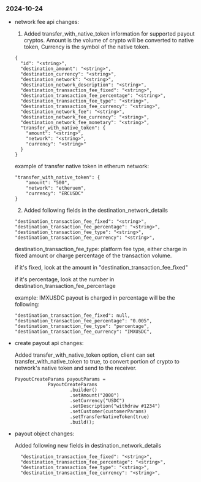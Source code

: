 ### 2024-10-24

- network fee api changes:
    
    1. Added transfer_with_native_token information for supported payout cryptos. Amount is the volume of crypto will be converted to native token, Currency is the symbol of the native token.
    ```
    {
      "id": "<string>",
      "destination_amount": "<string>",
      "destination_currency": "<string>",
      "destination_network": "<string>",
      "destination_network_description": "<string>",
      "destination_transaction_fee_fixed": "<string>",
      "destination_transaction_fee_percentage": "<string>",
      "destination_transaction_fee_type": "<string>",
      "destination_transaction_fee_currency": "<string>",
      "destination_network_fee": "<string>",
      "destination_network_fee_currency": "<string>",
      "destination_network_fee_monetary": "<string>",
      "transfer_with_native_token": {
        "amount": "<string>",
        "network": "<string>",
        "currency": "<string>"
      }
    }
    ```

    example of transfer native token in etherum network:
    ```
    "transfer_with_native_token": {
        "amount": "500",
        "network": "etheruem",
        "currency": "ERCUSDC"
    }
    ```

    2. Added following fields in the destination_network_details
    ```
    "destination_transaction_fee_fixed": "<string>",
    "destination_transaction_fee_percentage": "<string>",
    "destination_transaction_fee_type": "<string>",
    "destination_transaction_fee_currency": "<string>",
    ```
    destination_transaction_fee_type: platform fee type, either charge in fixed amount or charge percentage of the transaction volume. 

    if it's fixed, look at the amount in "destination_transaction_fee_fixed"

    if it's percentage, look at the number in destination_transaction_fee_percentage

    example: IMXUSDC payout is charged in percentage will be the following:
    ```
    "destination_transaction_fee_fixed": null,
    "destination_transaction_fee_percentage": "0.005",
    "destination_transaction_fee_type": "percentage",
    "destination_transaction_fee_currency": "IMXUSDC",
    ``` 

- create payout api changes: 
    
    Added transfer_with_native_token option, client can set transfer_with_native_token to true, to convert portion of crypto to network's native token and send to the receiver.
    ```
    PayoutCreateParams payoutParams =
                PayoutCreateParams
                        .builder()
                        .setAmount("2000")
                        .setCurrency("USDC")
                        .setDescription("withdraw #1234")
                        .setCustomer(customerParams)
                        .setTransferNativeToken(true)
                        .build();
    ```

- payout object changes:
  
  Added following new fields in destination_network_details
  ```
    "destination_transaction_fee_fixed": "<string>",
    "destination_transaction_fee_percentage": "<string>",
    "destination_transaction_fee_type": "<string>",
    "destination_transaction_fee_currency": "<string>",
  ```
  